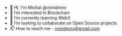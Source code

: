 - 👋 Hi, I’m Michal @minidmnv
- 👀 I’m interested in Blockchain
- 🌱 I’m currently learning Web3
- 💞️ I’m looking to collaborate on Open Source projects
- 📫 How to reach me  - minidmnv@gmail.com

<!---
minidmnv/minidmnv is a ✨ special ✨ repository because its `README.md` (this file) appears on your GitHub profile.
You can click the Preview link to take a look at your changes.
--->

